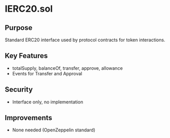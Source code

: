 # IERC20.sol

## Purpose
Standard ERC20 interface used by protocol contracts for token interactions.

## Key Features
- totalSupply, balanceOf, transfer, approve, allowance
- Events for Transfer and Approval

## Security
- Interface only, no implementation

## Improvements
- None needed (OpenZeppelin standard)
